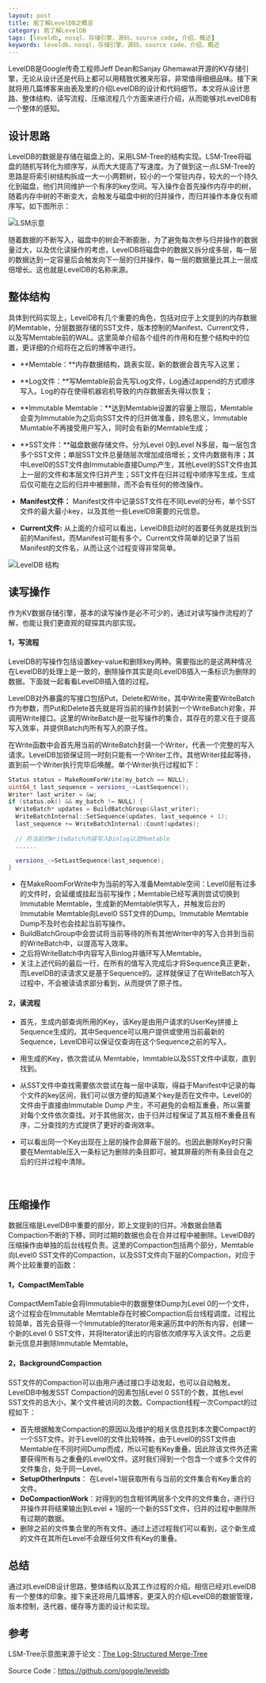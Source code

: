 ```yaml
---
layout: post
title: 庖丁解LevelDB之概览
category: 庖丁解LevelDB
tags: [leveldb, nosql，存储引擎，源码，source code, 介绍，概述]
keywords: leveldb，nosql，存储引擎，源码，source code，介绍，概述
---
```


LevelDB是Google传奇工程师Jeff Dean和Sanjay Ghemawat开源的KV存储引擎，无论从设计还是代码上都可以用精致优雅来形容，非常值得细细品味。接下来就将用几篇博客来由表及里的介绍LevelDB的设计和代码细节。本文将从设计思路、整体结构、读写流程、压缩流程几个方面来进行介绍，从而能够对LevelDB有一个整体的感知。

## **设计思路**

LevelDB的数据是存储在磁盘上的，采用LSM-Tree的结构实现。LSM-Tree将磁盘的随机写转化为顺序写，从而大大提高了写速度。为了做到这一点LSM-Tree的思路是将索引树结构拆成一大一小两颗树，较小的一个常驻内存，较大的一个持久化到磁盘，他们共同维护一个有序的key空间。写入操作会首先操作内存中的树，随着内存中树的不断变大，会触发与磁盘中树的归并操作，而归并操作本身仅有顺序写。如下图所示：

![LSM示意](http://catkang.github.io/assets/img/leveldb_summary/summary.png)



随着数据的不断写入，磁盘中的树会不断膨胀，为了避免每次参与归并操作的数据量过大，以及优化读操作的考虑，LevelDB将磁盘中的数据又拆分成多层，每一层的数据达到一定容量后会触发向下一层的归并操作，每一层的数据量比其上一层成倍增长。这也就是LevelDB的名称来源。

## **整体结构**

具体到代码实现上，LevelDB有几个重要的角色，包括对应于上文提到的内存数据的Memtable，分层数据存储的SST文件，版本控制的Manifest、Current文件，以及写Memtable前的WAL。这里简单介绍各个组件的作用和在整个结构中的位置，更详细的介绍将在之后的博客中进行。

- **Memtable：**内存数据结构，跳表实现，新的数据会首先写入这里；

- **Log文件：**写Memtable前会先写Log文件，Log通过append的方式顺序写入。Log的存在使得机器宕机导致的内存数据丢失得以恢复；

- **Immutable Memtable：**达到Memtable设置的容量上限后，Memtable会变为Immutable为之后向SST文件的归并做准备，顾名思义，Immutable Mumtable不再接受用户写入，同时会有新的Memtable生成；

- **SST文件：**磁盘数据存储文件。分为Level 0到Level N多层，每一层包含多个SST文件；单层SST文件总量随层次增加成倍增长；文件内数据有序；其中Level0的SST文件由Immutable直接Dump产生，其他Level的SST文件由其上一层的文件和本层文件归并产生；SST文件在归并过程中顺序写生成，生成后仅可能在之后的归并中被删除，而不会有任何的修改操作。

- **Manifest文件：** Manifest文件中记录SST文件在不同Level的分布，单个SST文件的最大最小key，以及其他一些LevelDB需要的元信息。

- **Current文件:** 从上面的介绍可以看出，LevelDB启动时的首要任务就是找到当前的Manifest，而Manifest可能有多个。Current文件简单的记录了当前Manifest的文件名，从而让这个过程变得非常简单。


![LevelDB 结构](http://catkang.github.io/assets/img/leveldb_summary/structure.png)



## **读写操作**

作为KV数据存储引擎，基本的读写操作是必不可少的，通过对读写操作流程的了解，也能让我们更直观的窥探其内部实现。

#### **1，写流程**

LevelDB的写操作包括设置key-value和删除key两种。需要指出的是这两种情况在LevelDB的处理上是一致的，删除操作其实是向LevelDB插入一条标识为删除的数据。下面就一起看看LevelDB插入值的过程。

LevelDB对外暴露的写接口包括Put，Delete和Write，其中Write需要WriteBatch作为参数，而Put和Delete首先就是将当前的操作封装到一个WriteBatch对象，并调用Write接口。这里的WriteBatch是一批写操作的集合，其存在的意义在于提高写入效率，并提供Batch内所有写入的原子性。

在Write函数中会首先用当前的WriteBatch封装一个Writer，代表一个完整的写入请求。LevelDB加锁保证同一时刻只能有一个Writer工作。其他Writer挂起等待，直到前一个Writer执行完毕后唤醒。单个Writer执行过程如下：

```c++
Status status = MakeRoomForWrite(my_batch == NULL);
uint64_t last_sequence = versions_->LastSequence();
Writer* last_writer = &w;
if (status.ok() && my_batch != NULL) {
  WriteBatch* updates = BuildBatchGroup(&last_writer);
  WriteBatchInternal::SetSequence(updates, last_sequence + 1);
  last_sequence += WriteBatchInternal::Count(updates);
  
  // 将当前的WriteBatch内容写入Binlog以及Memtable
  ......

  versions_->SetLastSequence(last_sequence);
}
```

- 在MakeRoomForWrite中为当前的写入准备Memtable空间：Level0层有过多的文件时，会延缓或挂起当前写操作；Memtable已经写满则尝试切换到Immutable Memtable，生成新的Memtable供写入，并触发后台的Immutable Memtable向Level0 SST文件的Dump。Immutable Memtable Dump不及时也会挂起当前写操作。
- BuildBatchGroup中会尝试将当前等待的所有其他Writer中的写入合并到当前的WriteBatch中，以提高写入效率。
- 之后将WriteBatch中内容写入Binlog并循环写入Memtable。
- 关注上述代码的最后一行，在所有的值写入完成后才将Sequence真正更新，而LevelDB的读请求又是基于Sequence的。这样就保证了在WriteBatch写入过程中，不会被读请求部分看到，从而提供了原子性。

#### **2，读流程**

- 首先，生成内部查询所用的Key，该Key是由用户请求的UserKey拼接上Sequence生成的。其中Sequence可以用户提供或使用当前最新的Sequence，LevelDB可以保证仅查询在这个Sequence之前的写入。

- 用生成的Key，依次尝试从 Memtable，Immtable以及SST文件中读取，直到找到。

- 从SST文件中查找需要依次尝试在每一层中读取，得益于Manifest中记录的每个文件的key区间，我们可以很方便的知道某个key是否在文件中。Level0的文件由于直接由Immutable Dump 产生，不可避免的会相互重叠，所以需要对每个文件依次查找。对于其他层次，由于归并过程保证了其互相不重叠且有序，二分查找的方式提供了更好的查询效率。

- 可以看出同一个Key出现在上层的操作会屏蔽下层的。也因此删除Key时只需要在Memtable压入一条标记为删除的条目即可。被其屏蔽的所有条目会在之后的归并过程中清除。

  ​

## **压缩操作**

数据压缩是LevelDB中重要的部分，即上文提到的归并。冷数据会随着Compaction不断的下移，同时过期的数据也会在合并过程中被删除。LevelDB的压缩操作由单独的后台线程负责。这里的Compaction包括两个部分，Memtable向Level0 SST文件的Compaction，以及SST文件向下层的Compaction，对应于两个比较重要的函数：

#### **1，CompactMemTable**

CompactMemTable会将Immutable中的数据整体Dump为Level 0的一个文件，这个过程会在Immutable Memtable存在时被Compaction后台线程调度。过程比较简单，首先会获得一个Immutable的Iterator用来遍历其中的所有内容，创建一个新的Level 0  SST文件，并将Iterator读出的内容依次顺序写入该文件。之后更新元信息并删除Immutable Memtable。

#### **2，BackgroundCompaction**

SST文件的Compaction可以由用户通过接口手动发起，也可以自动触发。LevelDB中触发SST Compaction的因素包括Level 0 SST的个数，其他Level SST文件的总大小，某个文件被访问的次数。Compaction线程一次Compact的过程如下：

- 首先根据触发Compaction的原因以及维护的相关信息找到本次要Compact的一个SST文件。对于Level0的文件比较特殊，由于Level0的SST文件由Memtable在不同时间Dump而成，所以可能有Key重叠。因此除该文件外还需要获得所有与之重叠的Level0文件。这时我们得到一个包含一个或多个文件的文件集合，处于同一Level。
- **SetupOtherInputs**： 在Level+1层获取所有与当前的文件集合有Key重合的文件。
- **DoCompactionWork**：对得到的包含相邻两层多个文件的文件集合，进行归并操作并将结果输出到Level + 1层的一个新的SST文件，归并的过程中删除所有过期的数据。
- 删除之前的文件集合里的所有文件。通过上述过程我们可以看到，这个新生成的文件在其所在Level不会跟任何文件有Key的重叠。



## **总结**

通过对LevelDB设计思路，整体结构以及其工作过程的介绍。相信已经对LevelDB有一个整体的印象。接下来还将用几篇博客，更深入的介绍LevelDB的数据管理，版本控制，迭代器，缓存等方面的设计和实现。



## **参考**

LSM-Tree示意图来源于论文：[The Log-Structured Merge-Tree](http://www.cs.umb.edu/~poneil/lsmtree.pdf)

Source Code：https://github.com/google/leveldb





